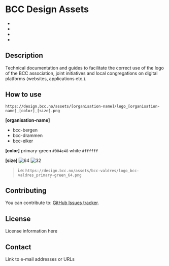 # BCC Design Assets

*
*
*
*

## Description
Technical documentation and guides to facilitate the correct use of the logo of the BCC association, joint initiatives and local congregations on digital platforms (websites, applications etc.).


## How to use
```https://design.bcc.no/assets/[organisation-name]/logo_[organisation-name]_[color]_[size].png```


**[organisation-name]**
- bcc-bergen
- bcc-drammen
- bcc-eiker

**[color]**
primary-green `#004e48`
white `#ffffff`

**[size]**
![64](https://design.bcc.no/assets/bcc-valdres/logo_bcc-valdres_primary-green_64.png)
![32](https://design.bcc.no/assets/bcc-valdres/logo_bcc-valdres_primary-green_32.png)

> i.e: `https://design.bcc.no/assets/bcc-valdres/logo_bcc-valdres_primary-green_64.png`

## Contributing
You can contribute to: [GitHub Issues tracker](https://github.com/bcc-code/bcc-design/issues).


## License
License information here


## Contact
Link to e-mail addresses or URLs
